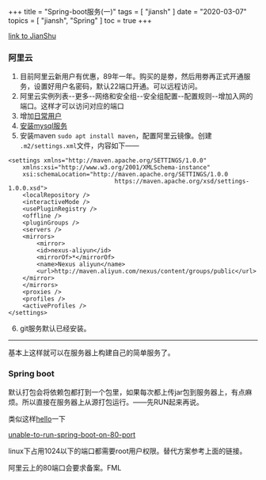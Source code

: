 +++
title = "Spring-boot服务(一)"
tags = [
    "jiansh"
]
date = "2020-03-07"
topics = [
    "jiansh",
    "Spring"
]
toc = true
+++

[link to JianShu](https://www.jianshu.com/p/0b596eab81ea)

### 阿里云
1. 目前阿里云新用户有优惠，89年一年。购买的是劵，然后用劵再正式开通服务，设置好用户名密码，默认22端口开通。可以远程访问。
2. 阿里云实例列表--更多--网络和安全组--安全组配置--配置规则--增加入网的端口。这样才可以访问对应的端口
3. 增加[日常用户](http://gebitang.com/post/how/linux-and-shell/#用户管理)
4. [安装mysql服务](https://blog.csdn.net/LunaEditor/article/details/83051809) 
5. 安装maven `sudo apt install maven`，配置阿里云镜像。创建 `.m2/settings.xml`文件，内容如下——

```
<settings xmlns="http://maven.apache.org/SETTINGS/1.0.0"
    xmlns:xsi="http://www.w3.org/2001/XMLSchema-instance"
    xsi:schemaLocation="http://maven.apache.org/SETTINGS/1.0.0
                              https://maven.apache.org/xsd/settings-1.0.0.xsd">
    <localRepository />
    <interactiveMode />
    <usePluginRegistry />
    <offline />
    <pluginGroups />
    <servers />
    <mirrors>
        <mirror>
        <id>nexus-aliyun</id>
        <mirrorOf>*</mirrorOf>
        <name>Nexus aliyun</name>
        <url>http://maven.aliyun.com/nexus/content/groups/public</url>
    </mirror>
    </mirrors> 
    <proxies />
    <profiles />
    <activeProfiles />
</settings>
```
6. git服务默认已经安装。

---
基本上这样就可以在服务器上构建自己的简单服务了。

### Spring boot 
默认打包会将依赖包都打到一个包里，如果每次都上传jar包到服务器上，有点麻烦。所以直接在服务器上从源打包运行。——先RUN起来再说。

类似这样[hello](http://geb.im:8081/demo/welcome)一下

[unable-to-run-spring-boot-on-80-port](https://reviewdb.io/questions/1503131900849/unable-to-run-spring-boot-on-80-port)

linux下占用1024以下的端口都需要root用户权限。替代方案参考上面的链接。

阿里云上的80端口会要求备案。FML
